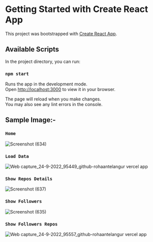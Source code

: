 # Getting Started with Create React App

This project was bootstrapped with [Create React App](https://github.com/facebook/create-react-app).

## Available Scripts

In the project directory, you can run:

### `npm start`

Runs the app in the development mode.\
Open [http://localhost:3000](http://localhost:3000) to view it in your browser.

The page will reload when you make changes.\
You may also see any lint errors in the console.

## Sample Image:-
### `Home`
![Screenshot (634)](https://user-images.githubusercontent.com/94789421/192079879-bb9e2e0e-02b2-4677-bc67-151a5923d50b.png)

### `Load Data`
![Web capture_24-9-2022_95449_github-rohaantelangur vercel app](https://user-images.githubusercontent.com/94789421/192079921-22527549-1018-4b83-b17a-0c2b64ac7db2.jpeg)

### `Show Repos Details`
![Screenshot (637)](https://user-images.githubusercontent.com/94789421/192080017-3d6a0dd1-94f9-4560-8b6e-5b441c8e793c.png)


### `Show Followers`
![Screenshot (635)](https://user-images.githubusercontent.com/94789421/192079907-a694f882-cdeb-41cd-960c-1884d49ca76f.png)


### `Show Followers Repos`
![Web capture_24-9-2022_95557_github-rohaantelangur vercel app](https://user-images.githubusercontent.com/94789421/192079941-8824e013-2256-4c6a-99f3-52cd9d214e20.jpeg)


